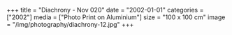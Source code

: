 +++
title = "Diachrony - Nov 020"
date = "2002-01-01"
categories = ["2002"]
media = ["Photo Print on Aluminium"]
size = "100 x 100 cm"
image = "/img/photography/diachrony-12.jpg"
+++
